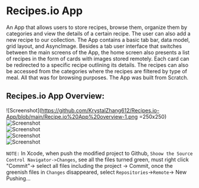 # Recipes.io App
An App that allows users to store recipes, browse them, organize them by categories and view the details of a certain recipe. The user can also add a new recipe to our collection. The App contains a basic tab bar, data model, grid layout, and AsyncImage. Besides a tab user interface that switches between the main screens of the App, the home screen also presents a list of recipes in the form of cards with images stored remotely. Each card can be redirected to a specific recipe outlining its details. The recipes can also be accessed from the categories where the recipes are filtered by type of meal. All that was for browsing purposes. The App was built from Scratch.
## Recipes.io App Overview:
![Screenshot](https://github.com/KrystalZhang612/Recipes.io-App/blob/main/Recipe.io%20App%20overview-1.png =250x250)
![Screenshot](https://github.com/KrystalZhang612/Recipes.io-App/blob/main/Recipe.io%20App%20overview-2.png)<br/>
![Screenshot](https://github.com/KrystalZhang612/Recipes.io-App/blob/main/Recipe.io%20App%20overview-3.png)<br/>
![Screenshot](https://github.com/KrystalZhang612/Recipes.io-App/blob/main/Recipe.io%20App%20overview-4.png)<br/>
![Screenshot](https://github.com/KrystalZhang612/Recipes.io-App/blob/main/Recipe.io%20App%20overview-5.png)<br/>





`NOTE:` In Xcode, when push the modified project to Github, `Shoow the Source Control Navigator->Changes`, see all the files turned green, must right click "Commit"-> select all files including the project -> Commit, once the greenish files in `Changes` disappeared, select `Repositories`->`Remote`-> New Pushing... 
